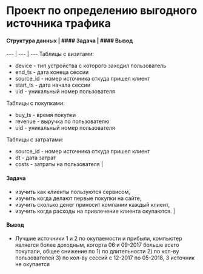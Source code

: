 # Проект по определению выгодного источника трафика
#### Структура данных | #### Задача | #### Вывод
--- | --- | ---
Таблицы с визитами:
* device - тип устройства с которого заходил пользователь
* end_ts - дата конеца сессии
* source_id - номер источника откуда пришел клиент
* start_ts - дата начала сессии
* uid - уникальный номер пользователя

Таблицы с покупками:
* buy_ts - время покупки
* revenue - выручка по пользователю
* uid - уникальный номер пользователя

Таблицы с затратами:
* source_id - номер источника откуда пришел клиент
* dt - дата затрат
* costs - затраты на пользователя
|
#### Задача
* изучить как клиенты пользуются сервисом,
* изучить когда делают первые покупки на сайте,
* изучить сколько денег приносит компании каждый клиент,
* изучить когда расходы на привлечение клиента окупаются.
|
#### Вывод
* Лучшие источники 1 и 2 по окупаемости и прибыли, компьютер является более доходным, когорта 06 и 09-2017 больше всего покупали, общее снижение по 1) по длительности 2) по кол-ву пользователей 3) по кол-ву сессий с 12-2017 по 05-2018, 3 источник не окупается
